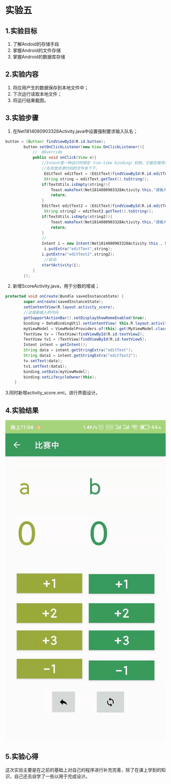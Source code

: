 # 实验五
## 1.实验目标
1. 了解Andoid的存储手段
2. 掌握Android的文件存储
3. 掌握Android的数据库存储
## 2.实验内容
1. 将应用产生的数据保存到本地文件中；
2. 下次运行读取本地文件；
3. 将运行结果截图。
## 3.实验步骤
1. 在Net1814080903328Activity.java中设置强制要求输入队名；
```java
button = (Button) findViewById(R.id.button);
        button.setOnClickListener(new View.OnClickListener(){
            //  @Override 
            public void onClick(View v){
                //Intent是一种运行时绑定（run-time binding）机制，它能在程序运行过程中连接两个不同的组件。 
                //在存放资源代码的文件夹下下， 
                 EditText editText = (EditText)findViewById(R.id.editText) ;
                 String string = editText.getText().toString();
                if(TextUtils.isEmpty(string)){
                    Toast.makeText(Net1814080903328Activity.this,"请输入A队队名!!!",Toast.LENGTH_SHORT).show();
                    return;
                }
                EditText editText2 = (EditText)findViewById(R.id.editText2) ;
                 String string2 = editText2.getText().toString();
                if(TextUtils.isEmpty(string2)){
                    Toast.makeText(Net1814080903328Activity.this,"请输入B队队名!!!",Toast.LENGTH_SHORT).show();
                    return;
                }
                //
                Intent i = new Intent(Net1814080903328Activity.this , ScoreActivity.class);
                 i.putExtra("editText",string);
                i.putExtra("editText2",string2);
                 //启动 
                startActivity(i);
            }
        });
```
2. 新增ScoreActivity.java，用于分数的增减；
```java
protected void onCreate(Bundle savedInstanceState) {
        super.onCreate(savedInstanceState);
        setContentView(R.layout.activity_score);
        //这是新插入的代码
        getSupportActionBar().setDisplayShowHomeEnabled(true);
        binding = DataBindingUtil.setContentView( this,R.layout.activity_score);
        myViewModel = ViewModelProviders.of(this).get(MyViewModel.class);
        TextView tv = (TextView)findViewById(R.id.textView2);
        TextView tv1 = (TextView)findViewById(R.id.textView5);
        Intent intent = getIntent();
        String data = intent.getStringExtra("editText");
        String data1 = intent.getStringExtra("editText2");
        tv.setText(data);
        tv1.setText(data1);
        binding.setData(myViewModel);
        binding.setLifecycleOwner(this);
    }
```
3.同时新增activity_score.xml，进行界面设计。
## 4.实验结果
![分数界面](https://raw.githubusercontent.com/Garfield-zheng/android-labs-2020/master/students/net1814080903328/score.jpg)
## 5.实验心得
  这次实验主要是在之前的基础上对自己的程序进行补充完善，除了在课上学到的知识，自己还去自学了一些以用于完成设计。
